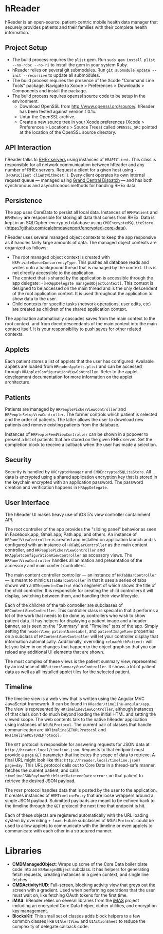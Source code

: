 # hReader

hReader is an open-source, patient-centric mobile health data manager that securely provides patients and their families with their complete health information.

## Project Setup

- The build process requires the `plist` gem. Run `sudo gem install plist --no-rdoc --no-ri` to install the gem in your system Ruby.
- hReader relies on several git submodules. Run `git submodule update --init --recursive` to update all submodules.
- The build process requires the presence of the Xcode "Command Line Tools" package. Navigate to Xcode > Preferences > Downloads > Components and install the package.
- The build process requires openssl source code to be setup in the environment.
  - Download OpenSSL from <http://www.openssl.org/source/>. hReader has been tested against version 1.0.1c.
  - Untar the OpenSSL archive.
  - Create a new source tree in your Xcode preferences (Xcode > Preferences > Locations > Source Trees) called `OPENSSL_SRC` pointed at the location of the OpenSSL source directory.

## API Interaction

hReader talks to [RHEx servers](https://github.com/project-rhex/) using instances of `HRAPIClient`. This class is responsible for all network communication between hReader and any number of RHEx servers. Request a client for a given host using `-[HRAPIClient clientWithHost:]`. Every client operates its own internal request queue &mdash; managed using [Grand Central Dispatch](https://developer.apple.com/library/mac/#documentation/Performance/Reference/GCD_libdispatch_Ref/Reference/reference.html) &mdash; and has both synchronous and asynchronous methods for handling RHEx data.

## Persistence

The app uses CoreData to persist all local data. Instances of `HRMPatient` and `HRMEntry` are responsible for storing all data that comes from RHEx. Data is kept in an SQLCipher-encrypted database using `CMDEncryptedSQLiteStore` (<https://github.com/calebmdavenport/encrypted-core-data>).

hReader uses several managed object contexts to keep the app responsive as it handles fairly large amounts of data. The managed object contexts are organized as follows:

- The root managed object context is created with `NSPrivateQueueConcurrencyType`. This pushes all database reads and writes onto a background thread that is managed by the context. This is not directly accessible to the application.
- The context that is shared by the application is accessible through the app delegate: `-[HRAppDelegate managedObjectContext]`. This context is designed to be accessed on the main thread and is the only descendent of the root application context. It is used throughout the application to show data to the user.
- Child contexts for specific tasks (network operations, user edits, etc) are created as children of the shared application context.

The application automatically cascades saves from the main context to the root context, and from direct descendants of the main context into the main context itself. It is your responsibility to push saves for other related contexts.

## Applets

Each patient stores a list of applets that the user has configured. Available applets are loaded from `HReaderApplets.plist` and can be accessed through `HRAppletConfigurationViewController`. Refer to the applet development documentation for more information on the applet architecture.

## Patients

Patients are managed by `HRPeoplePickerViewController` and `HRPeopleSetupViewController`. The former controls which patient is selected and the order of patients. The latter allows the user to download new patients and remove existing patients from the database.

Instances of `HRPeopleFeedViewController` can be shown in a popover to present a list of patients that are stored on the given RHEx server. Set the completion block to receive a callback when the user has made a selection.

## Security

Security is handled by `HRCryptoManager` and `CMDEncryptedSQLiteStore`. All data is encrypted using a shared application encryption key that is stored in the keychain encrypted with an application password. The password creation and verification happens in `HRAppDelegate`.

## User Interface

The hReader UI makes heavy use of iOS 5's view controller containment API.

The root controller of the app provides the "sliding panel" behavior as seen in Facebook.app, Gmail.app, Path.app, and others. An instance of `HRPanelViewController` is created and installed on application launch and is configured with an instance of `HRTabBarController` as the main content controller, and `HRPeoplePickerViewController` and `HRAppletConfigurationViewController` as accessory views. The `HRPanelViewController` handles all animation and presentation of the accessory and main content controllers.

 The main content controller controller &mdash; an instance of `HRTabBarController` &mdash; is meant to mimic `UITabBarController` in that it uses a series of tabs shown with a `UISegmentedControl` each segment of which shows the title of the child controller. It is responsible for creating the child controllers it will display, switching between them, and handling their view lifecycle.
 
 Each of the children of the tab controller are subclasses of `HRContentViewController`. This controller class is special in that it performs a lot of the work that needs to be done by controllers who wish to show patient data. It has helpers for displaying a patient image and a header banner, as is seen on the "Summary" and "Timeline" tabs of the app. Simply setting the `headerView`, `patientNameLabel`, and `patientImageView` properties on a subclass of `HRContentViewController` will let your controller display that information automatically. Additionally, overriding `reloadWithPatient:` will let you listen in on changes that happen to the object graph so that you can reload any additional UI elements that are shown.
 
 The most complex of these views is the patient summary view, represented by an instance of `HRPatientSummaryViewController`. It shows a lot of patient data as well as all installed applet tiles for the selected patient.
 

## Timeline

The timeline view is a web view that is written using the Angular MVC JavaScript framework. It can be found in `HReader/timeline-angular/app`. The view is represented by `HRTimelineViewController`, although instances of that class don't do much beyond loading the initial HTML and setting the viewed scope. The web contents talk to the native hReader application using instances of `NSURLProtocol`. The current pair of classes that handle communication are `HRTimelineGETURLProtocol` and `HRTimelinePOSTURLProtocol`.

The `GET` protocol is responsible for answering requests for JSON data at `http://hreader.local/timeline.json`. Requests to that endpoint must provide a `page` `GET` parameter that indicates the scope of data to retrieve. A final URL might look like this: `http://hreader.local/timeline.json?page=day`. This URL protocol calls out to Core Data in a thread-safe manner, fetches the current patient, and calls `timelineJSONPayloadWithStartDate:endDate:error:` on that patient to retrieve the desired JSON payload.

The `POST` protocol handles data that is posted by the user to the application. It creates instances of `HRMTimelineEntry` that are loose wrappers around a single JSON payload. Submitted payloads are meant to be echoed back to the timeline through the `GET` protocol the next time that endpoint is hit.

Each of these objects are registered automatically with the URL loading system by overriding `+ load`. Future subclasses of `NSURLProtocol` could be used to allow applets to communicate with the timeline or even applets to communicate with each other in a structured manner.

# Libraries

- **CMDManagedObject**: Wraps up some of the Core Data boiler plate code into an `NSManagedObject` subclass. It has helpers for generating fetch requests, creating instances in a given context, and single line fetches.
- **CMDActivityHUD**: Full-screen, blocking activity view that greys out the screen with a gradient. Used when performing operations that the user must wait on, like fetching OAuth tokens for the first time.
- **iMAS**: hReader relies on several libraries from the [iMAS](https://github.com/project-imas) project including an encrypted Core Data helper, cipher utilities, and encryption key management.
- **BlocksKit**: This small set of classes adds block helpers to a few common classes like `UIAlertView` and `UIActionSheet` to reduce the complexity of delegate callback code.
